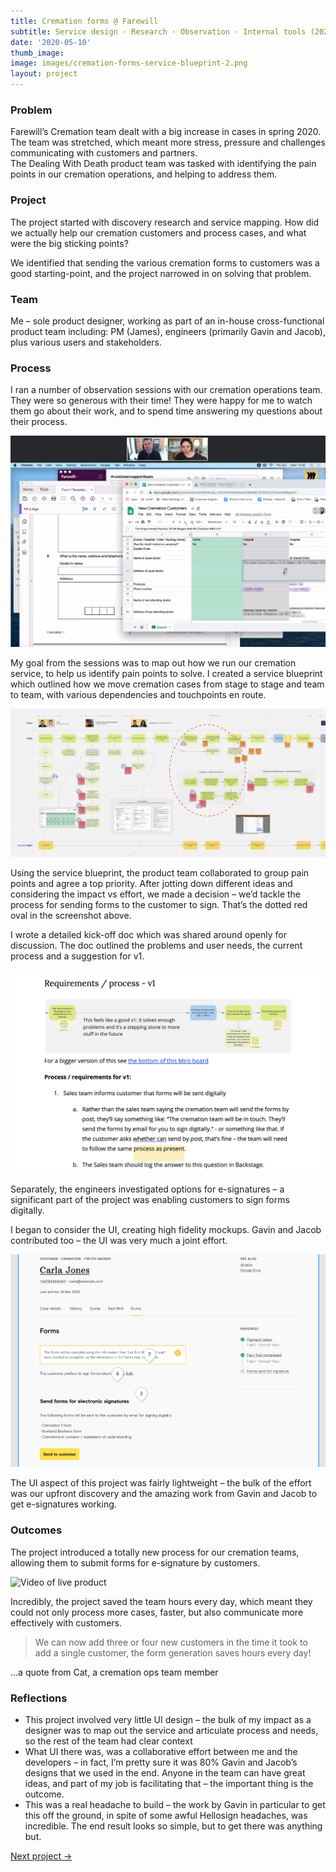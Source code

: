 ```yaml
---
title: Cremation forms @ Farewill
subtitle: Service design · Research · Observation · Internal tools (2020)
date: '2020-05-10'
thumb_image: 
image: images/cremation-forms-service-blueprint-2.png 
layout: project
---
```


### Problem

Farewill’s Cremation team dealt with a big increase in cases in spring 2020. The team was stretched, which meant more stress, pressure and challenges communicating with customers and partners.  
The Dealing With Death product team was tasked with identifying the pain points in our cremation operations, and helping to address them. 

### Project

The project started with discovery research and service mapping. How did we actually help our cremation customers and process cases, and what were the big sticking points?

We identified that sending the various cremation forms to customers was a good starting-point, and the project narrowed in on solving that problem.

### Team

Me – sole product designer, working as part of an in-house cross-functional product team including:
PM (James), engineers (primarily Gavin and Jacob), plus various users and stakeholders. 

### Process

I ran a number of observation sessions with our cremation operations team. They were so generous with their time! They were happy for me to watch them go about their work, and to spend time answering my questions about their process. 

![Screenshot from user interview](/images/cremation-forms-user-interview.jpg "Screenshot from user interview")

My goal from the sessions was to map out how we run our cremation service, to help us identify pain points to solve. I created a service blueprint which outlined how we move cremation cases from stage to stage and team to team, with various dependencies and touchpoints en route.

![Excerpt from service blueprint](/images/cremation-forms-service-blueprint-2.png "Excerpt from service blueprint")

Using the service blueprint, the product team collaborated to group pain points and agree a top priority. After jotting down different ideas and considering the impact vs effort, we made a decision – we’d tackle the process for sending forms to the customer to sign. That’s the dotted red oval in the screenshot above. 

I wrote a detailed kick-off doc which was shared around openly for discussion. The doc outlined the problems and user needs, the current process and a suggestion for v1.

![Screenshot from kick-off doc](/images/cremation-forms-kick-off.png "Screenshot from kick-off doc")

Separately, the engineers investigated options for e-signatures – a significant part of the project was enabling customers to sign forms digitally. 

I began to consider the UI, creating high fidelity mockups. Gavin and Jacob contributed too – the UI was very much a joint effort. 

![Screenshot of UI mockup](/images/cremation-forms-hi-fi-mockups.png "Screenshot of UI mockup")

The UI aspect of this project was fairly lightweight – the bulk of the effort was our upfront discovery and the amazing work from Gavin and Jacob to get e-signatures working. 

### Outcomes

The project introduced a totally new process for our cremation teams, allowing them to submit forms for e-signature by customers. 

![Video of live product](/images/cremation-forms-live-gif.gif "Video of live product")

Incredibly, the project saved the team hours every day, which meant they could not only process more cases, faster, but also communicate more effectively with customers.

> We can now add three or four new customers in the time it took to add a single customer, the form generation saves hours every day!

...a quote from Cat, a cremation ops team member

### Reflections
- This project involved very little UI design – the bulk of my impact as a designer was to map out the service and articulate process and needs, so the rest of the team had clear context
- What UI there was, was a collaborative effort between me and the developers – in fact, I’m pretty sure it was 80% Gavin and Jacob’s designs that we used in the end. Anyone in the team can have great ideas, and part of my job is facilitating that – the important thing is the outcome.
- This was a real headache to build – the work by Gavin in particular to get this off the ground, in spite of some awful Hellosign headaches, was incredible. The end result looks so simple, but to get there was anything but. 

[Next project →](/portfolio/launching-probate-service-farewill)